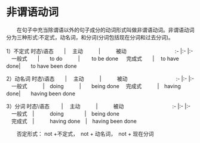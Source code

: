 # 非谓语动词
 	
　　在句子中充当除谓语以外的句子成分的动词形式叫做非谓语动词。非谓语动词分为三种形式:不定式，动名词，和分词(分词包括现在分词和过去分词)。<br>
<br>
1）不定式
时态\语态　　|　 主动　　　|　　　被动　　　　　　　　　
:-   |:-  |:-
　一般式　　|　　to do　　　|　　 to be done
　 完成式　　|　 to have done|　　to have been done

2）动名词
时态\语态　　|　 主动　　　|　　　被动　　　　　　　　　
:-   |:-  |:-
　一般式　　　|　doing　　　|　　being done
　完成式　　　|　having done|　　having been done

3）分词
时态\语态　　 |　 主动　　　|　　　被动　　　　　　　　　
:-   |:-  |:-
　一般式　|　　　doing　　　　|　being done<br>
　完成式　|　　　having done　|　having been done　 　　<br>

　　否定形式： not +不定式，　not + 动名词，　not + 现在分词